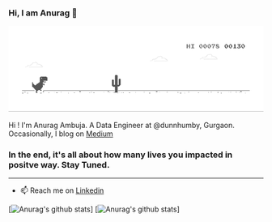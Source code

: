 ### Hi, I am Anurag 👋

![](https://github.com/anuragambuja/sharing/blob/master/dino.gif)

Hi ! I'm Anurag Ambuja. A Data Engineer at @dunnhumby, Gurgaon.
Occasionally, I blog on [Medium](https://medium.com/@anuragambuja)

### In the end, it's all about how many lives you impacted in positve way. Stay Tuned.

---
- 📫 Reach me on [Linkedin](https://www.linkedin.com/in/anuragambuja/)

[![Anurag's github stats](https://github-readme-stats.vercel.app/api?username=anuragambuja&show_icons=true&theme=tokyonight)]
[![Anurag's github stats](https://github-readme-stats.vercel.app/api/top-langs/?username=anuragambuja&show_icons=true&theme=tokyonight)]

<!--
**anuragambuja/anuragambuja** is a ✨ _special_ ✨ repository because its `README.md` (this file) appears on your GitHub profile.

Here are some ideas to get you started:

- 🔭 I’m currently working on multiple projects but most importantly working on myself. 
- 🌱 I’m currently learning ML
- 👯 I’m looking to collaborate on anything that is related to Data. 
- 🤔 I’m looking for help with ...
- 💬 Ask me about what NOT to do. 

- 😄 Pronouns: ...
- ⚡ Fun fact: ...
-->
